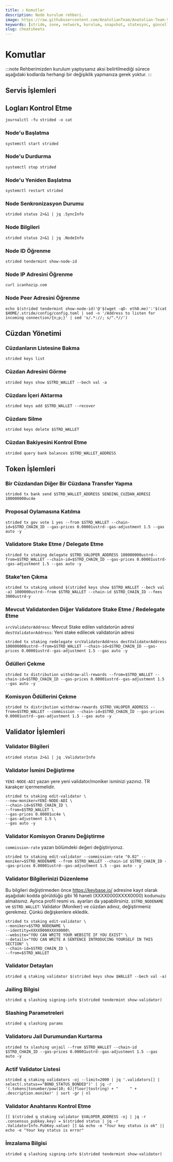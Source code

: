 ```yaml
---
title: ⤴️ Komutlar
description: Node kurulum rehberi.
image: https://raw.githubusercontent.com/AnatolianTeam/Anatolian-Team-Services/main/i18n/tr/docusaurus-plugin-content-docs/current/Mainnet/Cosmos-Ecosystem/stride/img/Stride-Service-Cover.jpg
keywords: [stride, zone, network, kurulum, snapshot, statesync, güncelleme]
slug: cheatsheets
---
```


# Komutlar
:::note
Rehberimizden kurulum yaptıysanız aksi belirtilmediği sürece aşağıdaki kodlarda herhangi bir değişiklik yapmanıza gerek yoktur.
:::

## Servis İşlemleri 

## Logları Kontrol Etme 
```
journalctl -fu strided -o cat
```

### Node'u Başlatma
```
systemctl start strided
```

### Node'u Durdurma
```
systemctl stop strided
```

### Node'u Yeniden Başlatma
```
systemctl restart strided
```

### Node Senkronizasyon Durumu
```
strided status 2>&1 | jq .SyncInfo
```

### Node Bilgileri
```
strided status 2>&1 | jq .NodeInfo
```

### Node ID Öğrenme
```
strided tendermint show-node-id
```

### Node IP Adresini Öğrenme
```
curl icanhazip.com
```

### Node Peer Adresini Öğrenme
```
echo $(strided tendermint show-node-id)'@'$(wget -qO- eth0.me)':'$(cat $HOME/.stride/config/config.toml | sed -n '/Address to listen for incoming connection/{n;p;}' | sed 's/.*://; s/".*//')
```

## Cüzdan Yönetimi

### Cüzdanların Listesine Bakma
```
strided keys list
```

### Cüzdan Adresini Görme
```
strided keys show $STRD_WALLET --bech val -a
```

### Cüzdanı İçeri Aktarma
```
strided keys add $STRD_WALLET --recover
```

### Cüzdanı Silme
```
strided keys delete $STRD_WALLET
```

### Cüzdan Bakiyesini Kontrol Etme
```
strided query bank balances $STRD_WALLET_ADDRESS
```

## Token İşlemleri

### Bir Cüzdandan Diğer Bir Cüzdana Transfer Yapma
```
strided tx bank send $STRD_WALLET_ADDRESS SENDING_CUZDAN_ADRESI 100000000uc4e
```

### Proposal Oylamasına Katılma
```
strided tx gov vote 1 yes --from $STRD_WALLET --chain-id=$STRD_CHAIN_ID --gas-prices 0.00001ustrd--gas-adjustment 1.5 --gas auto -y
```

### Validatore Stake Etme / Delegate Etme
```
strided tx staking delegate $STRD_VALOPER_ADDRESS 100000000ustrd--from=$STRD_WALLET --chain-id=$STRD_CHAIN_ID --gas-prices 0.00001ustrd--gas-adjustment 1.5 --gas auto -y
```

### Stake'ten Çıkma
```
strided tx staking unbond $(strided keys show $STRD_WALLET --bech val -a) 1000000ustrd--from $STRD_WALLET --chain-id $STRD_CHAIN_ID --fees 3000ustrd-y
```

### Mevcut Validatorden Diğer Validatore Stake Etme / Redelegate Etme
`srcValidatorAddress`: Mevcut Stake edilen validatorün adresi
`destValidatorAddress`: Yeni stake edilecek validatorün adresi
```
strided tx staking redelegate srcValidatorAddress destValidatorAddress 100000000ustrd--from=$STRD_WALLET --chain-id=$STRD_CHAIN_ID --gas-prices 0.00001ustrd--gas-adjustment 1.5 --gas auto -y
```

### Ödülleri Çekme
```
strided tx distribution withdraw-all-rewards --from=$STRD_WALLET --chain-id=$STRD_CHAIN_ID --gas-prices 0.00001ustrd--gas-adjustment 1.5 --gas auto -y
```

### Komisyon Ödüllerini Çekme
```
strided tx distribution withdraw-rewards $STRD_VALOPER_ADDRESS --from=$STRD_WALLET --commission --chain-id=$STRD_CHAIN_ID --gas-prices 0.00001ustrd--gas-adjustment 1.5 --gas auto -y
```

## Validator İşlemleri

### Validator Bilgileri
```
strided status 2>&1 | jq .ValidatorInfo
```

### Validator İsmini Değiştirme
`YENI-NODE-ADI` yazan yere yeni validator/moniker isminizi yazınız. TR karakçer içermemelidir.
```
strided tx staking edit-validator \
--new-moniker=YENI-NODE-ADI \
--chain-id=$STRD_CHAIN_ID \
--from=$STRD_WALLET \
--gas-prices 0.00001uc4e \
--gas-adjustment 1.5 \
--gas auto -y
```

### Validator Komisyon Oranını Değiştirme
`commission-rate` yazan bölümdeki değeri değiştiriyoruz.
```
strided tx staking edit-validator --commission-rate "0.02" --moniker=$STRD_NODENAME --from $STRD_WALLET --chain-id $STRD_CHAIN_ID --gas-prices 0.00001ustrd--gas-adjustment 1.5 --gas auto - y
```

### Validator Bilgilerinizi Düzenleme
Bu bilgileri değiştirmeden önce https://keybase.io/ adresine kayıt olarak aşağıdaki kodda görüldüğü gibi 16 haneli (XXXX0000XXXX0000) kodunuzu almalısınız. Ayrıca profil resmi vs. ayarları da yapabilirsiniz. 
`$STRD_NODENAME` ve `$STRD_WALLET`: Validator (Moniker) ve cüzdan adınız, değiştirmeniz gerekmez. Çünkü değişkenlere ekledik.
```
strided tx staking edit-validator \
--moniker=$STRD_NODENAME \
--identity=XXXX0000XXXX0000\
--website="YOU CAN WRITE YOUR WEBSITE IF YOU EXIST" \
--details="YOU CAN WRITE A SENTENCE INTRODUCING YOURSELF IN THIS SECTION" \
--chain-id=$STRD_CHAIN_ID \
--from=$STRD_WALLET
```

### Validator Detayları
```
strided q staking validator $(strided keys show $WALLET --bech val -a)
```

### Jailing Bilgisi
```
strided q slashing signing-info $(strided tendermint show-validator)
```

### Slashing Parametreleri
```
strided q slashing params
```

### Validatoru Jail Durumundan Kurtarma 
```
strided tx slashing unjail --from $STRD_WALLET --chain-id $STRD_CHAIN_ID --gas-prices 0.00001ustrd--gas-adjustment 1.5 --gas auto -y
```

### Actif Validator Listesi
```
strided q staking validators -oj --limit=2000 | jq '.validators[] | select(.status=="BOND_STATUS_BONDED")' | jq -r '(.tokens|tonumber/pow(10; 6)|floor|tostring) + " 	 " + .description.moniker' | sort -gr | nl
```

### Validator Anahtarını Kontrol Etme
```
[[ $(strided q staking validator $VALOPER_ADDRESS -oj | jq -r .consensus_pubkey.key) = $(strided status | jq -r .ValidatorInfo.PubKey.value) ]] && echo -e "Your key status is ok" || echo -e "Your key status is error"
```

### İmzalama Bilgisi
```
strided q slashing signing-info $(strided tendermint show-validator)
```